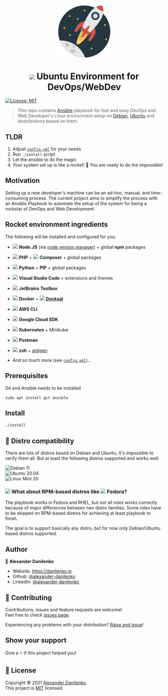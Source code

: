<p align="center">
  <img src="./logo.svg" width="33%"/>
</p>

<h1 align="center"><img src="https://cdn.svgporn.com/logos/ubuntu.svg" height="22" /> Ubuntu Environment for DevOps/WebDev</h1>
<p>
  <a href="./LICENSE" target="_blank">
    <img alt="License: MIT" src="https://img.shields.io/badge/License-MIT-green.svg?style=for-the-badge" />
  </a>


</p>

> This repo contains [Ansible](https://www.ansible.com/) playbook for fast and easy DevOps and Web Developer's Linux environment setup on [Debian](https://debian.org), [Ubuntu](https://ubuntu.com/) and destributions based on them.

## TLDR

1. Adjust [`config.yml`](config.yml) for your needs
2. Run `./install` script
3. Let the ansible to do the magic
4. Your system set up is like a rocket! 🚀 You are ready to do the impossible!

## Motivation

Setting up a new developer's machine can be an ad-hoc, manual, and time-consuming process. The current project aims to simplify the process with an Ansible Playbook to automate the setup of the system for being a rockstar of DevOps and Web Development.

## Rocket environment ingredients 

The following will be installed and configured for you:

- <img src="https://cdn.svgporn.com/logos/nodejs-icon.svg" height="14"> **Node.JS** (via [node version manager](https://github.com/nvm-sh/nvm)) + global **npm** packages
- <img src="https://cdn.svgporn.com/logos/php.svg" height="14"> **PHP** +  <img src="https://cdn.svgporn.com/logos/composer.svg" height="14"> **Composer** + global packages
- <img src="https://cdn.svgporn.com/logos/python.svg" height="14"> **Python** + **PIP** + global packages
- <img src="https://cdn.svgporn.com/logos/visual-studio-code.svg" height="14"> **Visual Studio Code** + extensions and themes
- <img src="https://cdn.svgporn.com/logos/jetbrains.svg" height="14"> **JetBrains Toolbox**
- <img src="https://cdn.svgporn.com/logos/docker-icon.svg" height="14"> **Docker** + <img src="https://d33wubrfki0l68.cloudfront.net/96d4dedb7aa3fbf371d01d3356a97ec463b23e04/ca713/images/docksal-mark-color.svg" height="14"> [**Docksal**](https://docksal.io/)
- <img src="https://cdn.svgporn.com/logos/aws.svg" height="14"> **AWS CLI**
- <img src="https://cdn.svgporn.com/logos/google-cloud.svg" height="14"> **Google Cloud SDK**
- <img src="https://cdn.svgporn.com/logos/kubernetes.svg" height="14"> **Kubernetes** + Minikube
- <img src="https://cdn.svgporn.com/logos/postman.svg" height="14"> **Postman**

- <img src="https://cdn.svgporn.com/logos/bash-icon.svg" height="14" /> **zsh** + [antigen](https://github.com/zsh-users/antigen)
- And so much more (see [`config.yml`](config.yml))...

## Prerequisites

Git and Ansible needs to be installed

```
sudo apt install git ansible
```

## Install

```sh
./install
```

## 🐧 Distro compatibility

There are lots of distros based on Debian and Ubuntu, it's impossible to verify them all. But at least the following distros supported and works well:

<p>
<img alt="Debian 11" src="https://img.shields.io/badge/Debian-11-green.svg?logo=debian&style=for-the-badge" /></br>
<img alt="Ubuntu 20.04" src="https://img.shields.io/badge/Ubuntu-20.04-green.svg?logo=ubuntu&style=for-the-badge" /></br>
<img alt="Linux Mint 20" src="https://img.shields.io/badge/Linux_Mint-20-green.svg?logo=linuxmint&style=for-the-badge" /></br>
</p>

### <img src="https://cdn.svgporn.com/logos/redhat-icon.svg" height="16" /> What about RPM-based distros like <img src="https://cdn.svgporn.com/logos/fedora.svg" height="16" /> Fedora?

The playbook works in Fedora and RHEL, but not all roles works correctly because of major differences between two distro families. Some roles have to be skipped on RPM-based distros for achieving at least playbook to finish.

The goal is to support basically any distro, but for now only Debian/Ubuntu based distros supported.

## Author

👤 **Alexander Danilenko**

* Website: https://danilenko.in
* Github: [@alexander-danilenko](https://github.com/alexander-danilenko)
* LinkedIn: [@alexander-danilenko](https://linkedin.com/in/alexander-danilenko)

## 🤝 Contributing

Contributions, issues and feature requests are welcome!<br />Feel free to check [issues page](https://github.com/alexander-danilenko/rocket-environment/issues). 

Experiencing any problems with your distribution? [Raise and issue](https://github.com/alexander-danilenko/rocket-environment/issues/new)!

## Show your support

Give a ⭐️ if this project helped you!

## 📝 License

Copyright © 2021 [Alexander Danilenko](https://github.com/alexander-danilenko).<br />
This project is [MIT](./LICENSE) licensed.
